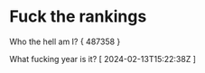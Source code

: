 # Fuck the rankings

Who the hell am I?
{ 487358 }

What fucking year is it?
[ 2024-02-13T15:22:38Z ]
